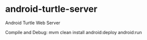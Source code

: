 android-turtle-server
=====================

Android Turtle Web Server

Compile and Debug: mvm clean install android:deploy android:run
